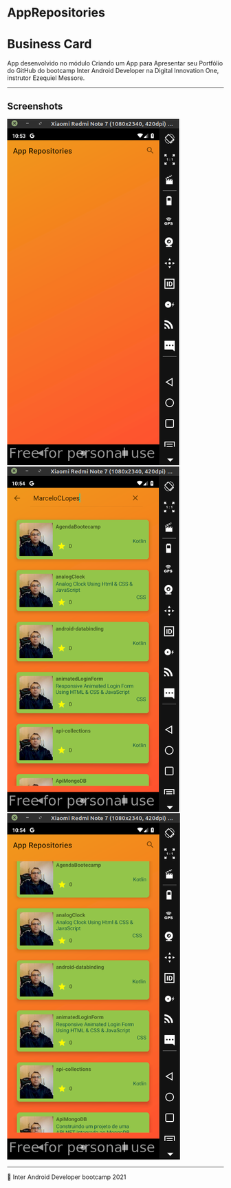 # AppRepositories

# Business Card
App desenvolvido no módulo Criando um App para Apresentar seu Portfólio do GitHub do bootcamp Inter Android Developer na Digital Innovation One, instrutor 
Ezequiel Messore.

****
## Screenshots

![img](img.png) ![img2](img2.png) ![img3](img3.png)

****

🧡 Inter Android Developer bootcamp 2021

